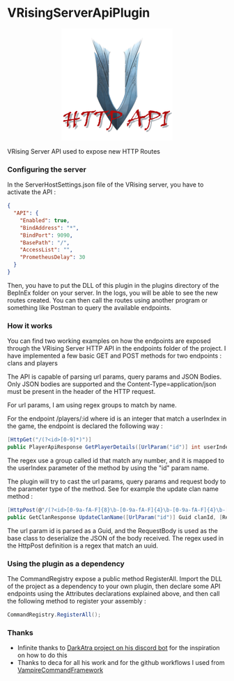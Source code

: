 # VRisingServerApiPlugin

<p align="center">
  <img src="https://github.com/hermesdj/VRisingServerApiPlugin/raw/dev/images/logo_256.png" />
</p>

VRising Server API used to expose new HTTP Routes

### Configuring the server

In the ServerHostSettings.json file of the VRising server, you have to activate the API :

```json
{
  "API": {
    "Enabled": true,
    "BindAddress": "*",
    "BindPort": 9090,
    "BasePath": "/",
    "AccessList": "",
    "PrometheusDelay": 30
  }
}
```

Then, you have to put the DLL of this plugin in the plugins directory of the BepInEx folder on your server. In the logs,
you will be able to see the new routes created.
You can then call the routes using another program or something like Postman to query the available endpoints.

### How it works

You can find two working examples on how the endpoints are exposed through the VRising Server HTTP API in the endpoints
folder of the project.
I have implemented a few basic GET and POST methods for two endpoints : clans and players

The API is capable of parsing url params, query params and JSON Bodies. Only JSON bodies are supported and the
Content-Type=application/json must be present in the header of the HTTP request.

For url params, I am using regex groups to match by name.

For the endpoint /players/:id where id is an integer that match a userIndex in the game, the endpoint is declared the
following way :

```csharp
[HttpGet("/(?<id>[0-9]*)")]
public PlayerApiResponse GetPlayerDetails([UrlParam("id")] int userIndex)
```

The regex use a group called id that match any number, and it is mapped to the userIndex parameter of the method by
using the "id" param name.

The plugin will try to cast the url params, query params and request body to the parameter type of the method. See for
example the update clan name method :

```csharp
[HttpPost(@"/(?<id>[0-9a-fA-F]{8}\b-[0-9a-fA-F]{4}\b-[0-9a-fA-F]{4}\b-[0-9a-fA-F]{4}\b-[0-9a-fA-F]{12})/updateName")]
public GetClanResponse UpdateClanName([UrlParam("id")] Guid clanId, [RequestBody] UpdateClanNameBody? body)
```

The url param id is parsed as a Guid, and the RequestBody is used as the base class to deserialize the JSON of the body
received. The regex used in the HttpPost definition is a regex that match an uuid.

### Using the plugin as a dependency

The CommandRegistry expose a public method RegisterAll. Import the DLL of the project as a dependency to your own
plugin,
then declare some API endpoints using the Attributes declarations explained above, and then call the following method to
register your assembly :

```csharp
CommandRegistry.RegisterAll();
```

### Thanks

- Infinite thanks to [DarkAtra project on his discord bot](https://github.com/DarkAtra/v-rising-discord-bot-companion)
  for the inspiration on how to do this
- Thanks to deca for all his work and for the github workflows I used
  from [VampireCommandFramework](https://github.com/decaprime/VampireCommandFramework/)